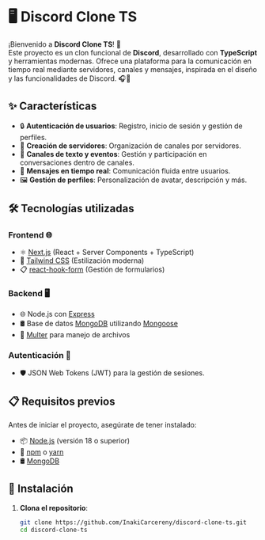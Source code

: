 # 🖥️ Discord Clone TS

¡Bienvenido a **Discord Clone TS**! 🚀  
Este proyecto es un clon funcional de **Discord**, desarrollado con **TypeScript** y herramientas modernas. Ofrece una plataforma para la comunicación en tiempo real mediante servidores, canales y mensajes, inspirada en el diseño y las funcionalidades de Discord. 🎧💬

## ✨ Características

- 🔒 **Autenticación de usuarios**: Registro, inicio de sesión y gestión de perfiles.
- 🏰 **Creación de servidores**: Organización de canales por servidores.
- 📝 **Canales de texto y eventos**: Gestión y participación en conversaciones dentro de canales.
- 💬 **Mensajes en tiempo real**: Comunicación fluida entre usuarios.
- 🖼️ **Gestión de perfiles**: Personalización de avatar, descripción y más.

## 🛠️ Tecnologías utilizadas

### **Frontend** 🌐
- ⚛️ [Next.js](https://nextjs.org/) (React + Server Components + TypeScript)
- 🎨 [Tailwind CSS](https://tailwindcss.com/) (Estilización moderna)
- 📋 [react-hook-form](https://react-hook-form.com/) (Gestión de formularios)

### **Backend** 🖥️
- 🌐 Node.js con [Express](https://expressjs.com/)
- 🛢️ Base de datos [MongoDB](https://www.mongodb.com/) utilizando [Mongoose](https://mongoosejs.com/)
- 📂 [Multer](https://github.com/expressjs/multer) para manejo de archivos

### **Autenticación** 🔑
- 🛡️ JSON Web Tokens (JWT) para la gestión de sesiones.

## 📋 Requisitos previos

Antes de iniciar el proyecto, asegúrate de tener instalado:  
- 📦 [Node.js](https://nodejs.org/) (versión 18 o superior)  
- 🧶 [npm](https://www.npmjs.com/) o [yarn](https://yarnpkg.com/)  
- 🛢️ [MongoDB](https://www.mongodb.com/)  

## 🚀 Instalación

1. **Clona el repositorio**:  

   ```bash
   git clone https://github.com/InakiCarcereny/discord-clone-ts.git
   cd discord-clone-ts

